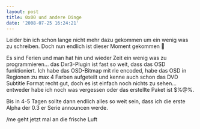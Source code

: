 ```yaml
---
layout: post
title: 0x00 und andere Dinge
date: '2008-07-25 16:24:21'
---
```



Leider bin ich schon lange nicht mehr dazu gekommen um ein wenig was zu schreiben. Doch nun endlich
 ist dieser Moment gekommen 🙂

Es sind Ferien und man hat hin und wieder Zeit ein wenig was zu programmieren… das Dxr3-Plugin ist fast so weit, dass das OSD funktioniert. Ich habe das OSD-Bitmap mit rle encoded, habe das OSD in Regionen zu max 4 Farben aufgeteilt und kenne auch schon das DVD Subtitle Format recht gut, doch
 es ist einfach noch nichts zu sehen… entweder habe ich noch was vergessen oder das erstellte Paket ist $%@%.

Bis in 4-5 Tagen sollte dann endlich alles so weit sein, dass ich die erste Alpha der 0.3 er Serie announcen werde.

/me geht jetzt mal an die frische Luft
